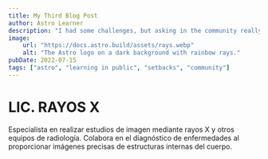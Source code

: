 ```yaml
---
title: My Third Blog Post
author: Astro Learner
description: "I had some challenges, but asking in the community really helped!"
image:
    url: "https://docs.astro.build/assets/rays.webp"
    alt: "The Astro logo on a dark background with rainbow rays."
pubDate: 2022-07-15
tags: ["astro", "learning in public", "setbacks", "community"]
---
```

# LIC. RAYOS X

Especialista en realizar estudios de imagen mediante rayos X y otros equipos de radiología. Colabora en el diagnóstico de enfermedades al proporcionar imágenes precisas de estructuras internas del cuerpo.